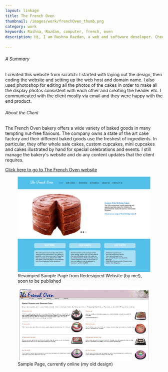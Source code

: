 ```yaml
---
layout: linkage
title: The French Oven
thumbnail: /images/work/frenchOven_thumb.png
category: work
keywords: Rashna, Razdan, computer, french, oven
description: Hi, I am Rashna Razdan, a web and software developer. Check out this great website for the French Oven that I was involved in creating and maintaining. 

---
```



<h6>A Summary</h6>
I created this website from scratch: I started with laying out the design, then coding the website and setting up the web host and domain name. 
I also used photoshop for editing all the photos of the cakes in order to make all the display photos consistent with 
each other and creating the header etc. 
I communicated with the client mostly via email and they were happy with the end product. 
<br/>
<h6>About the Client</h6>
The French Oven bakery offers a wide variety of baked goods in many tempting nut-free flavours. The company owns a state of the art cake factory and their different baked goods use the freshest of ingredients. In particular, they offer whole sale cakes, custom cupcakes, mini cupcakes and cakes illustrated by hand for special celebrations and events. 
I still manage the bakery's website and do any content updates that the client requires. 
 
<p><a href="http://www.thefrenchoven.on.ca/index.html">Click here to go to The French Oven website</a></p>
 
<figure>
	<div class="web">
	<img src="/images/work/theFrenchOven.jpg" alt="French Oven Redesign Screenshot">
	</div>
	<figurecaption>Revamped Sample Page from Redesigned Website (by me!), soon to be published</figurecaption>
</figure> 
 

<figure>
	<div class="web">
	<img src="/images/work/theFrenchOvenOld.jpg" alt="French Oven Screenshot">
	</div>
	<figurecaption>Sample Page, currently online (my old design)</figurecaption>
</figure> 
 